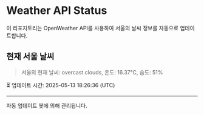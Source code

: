 
# Weather API Status

이 리포지토리는 OpenWeather API를 사용하여 서울의 날씨 정보를 자동으로 업데이트합니다.

## 현재 서울 날씨
> 서울의 현재 날씨: overcast clouds, 온도: 16.37°C, 습도: 51%

⏳ 업데이트 시간: 2025-05-13 18:26:36 (UTC)

---
자동 업데이트 봇에 의해 관리됩니다.
